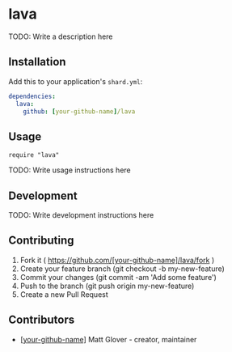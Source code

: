 # lava

TODO: Write a description here

## Installation

Add this to your application's `shard.yml`:

```yaml
dependencies:
  lava:
    github: [your-github-name]/lava
```

## Usage

```crystal
require "lava"
```

TODO: Write usage instructions here

## Development

TODO: Write development instructions here

## Contributing

1. Fork it ( https://github.com/[your-github-name]/lava/fork )
2. Create your feature branch (git checkout -b my-new-feature)
3. Commit your changes (git commit -am 'Add some feature')
4. Push to the branch (git push origin my-new-feature)
5. Create a new Pull Request

## Contributors

- [[your-github-name]](https://github.com/[your-github-name]) Matt Glover - creator, maintainer
